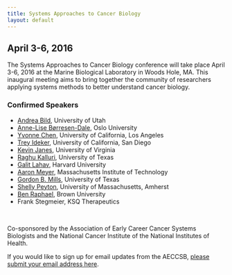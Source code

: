 ```yaml
---
title: Systems Approaches to Cancer Biology
layout: default
---
```

## April 3-6, 2016

The Systems Approaches to Cancer Biology conference will take place April 3-6, 2016 at the Marine Biological Laboratory in Woods Hole, MA. This inaugural meeting aims to bring together the community of researchers applying systems methods to better understand cancer biology.

### Confirmed Speakers

  * [Andrea Bild](http://pharmacy.utah.edu/pharmtox/faculty/bild.htm), University of Utah
  * [Anne-Lise Børresen-Dale](http://ous-research.no/borresen/), Oslo University
  * [Yvonne Chen](http://yvchen.bol.ucla.edu), University of California, Los Angeles
  * [Trey Ideker](http://healthsciences.ucsd.edu/som/medicine/research/labs/ideker/Pages/default.aspx), University of California, San Diego
  * [Kevin Janes](http://bme.virginia.edu/janes/index.html), University of Virginia
  * [Raghu Kalluri](http://www.raghukalluri.com), University of Texas
  * [Galit Lahav](http://lahav.med.harvard.edu), Harvard University
  * [Aaron Meyer](http://asmlab.org), Massachusetts Institute of Technology
  * [Gordon B. Mills](http://faculty.mdanderson.org/Gordon_Mills/), University of Texas
  * [Shelly Peyton](http://www.peytonlab.org), University of Massachusetts, Amherst
  * [Ben Raphael](http://compbio.cs.brown.edu/), Brown University
  * Frank Stegmeier, KSQ Therapeutics

&nbsp;

Co-sponsored by the Association of Early Career Cancer Systems Biologists and the National Cancer Institute of the National Institutes of Health.

If you would like to sign up for email updates from the AECCSB, <a href="https://docs.google.com/forms/d/12zzAxY4Qw2NipXvXqPnSMdFcT4C90xb_LiPsNehCLig/viewform" target="_blank">please submit your email address here</a>.
